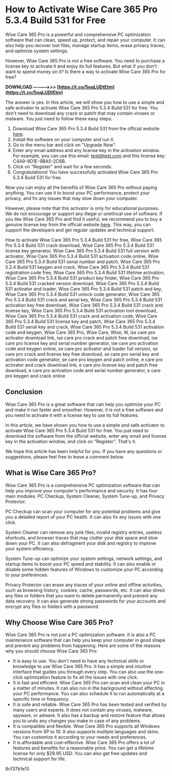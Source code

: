 
 
# How to Activate Wise Care 365 Pro 5.3.4 Build 531 for Free
 
Wise Care 365 Pro is a powerful and comprehensive PC optimization software that can clean, speed up, protect, and repair your computer. It can also help you recover lost files, manage startup items, erase privacy traces, and optimize system settings.
 
However, Wise Care 365 Pro is not a free software. You need to purchase a license key to activate it and enjoy its full features. But what if you don't want to spend money on it? Is there a way to activate Wise Care 365 Pro for free?
 
**DOWNLOAD –––––>>> [https://t.co/5oqLUDtEtm](https://t.co/5oqLUDtEtm)**


 
The answer is yes. In this article, we will show you how to use a simple and safe activator to activate Wise Care 365 Pro 5.3.4 Build 531 for free. You don't need to download any crack or patch that may contain viruses or malware. You just need to follow these easy steps:
 
1. Download Wise Care 365 Pro 5.3.4 Build 531 from the official website [here](https://www.wisecleaner.com/wise-care-365.html).
2. Install the software on your computer and run it.
3. Go to the menu bar and click on "Upgrade Now".
4. Enter any email address and any license key in the activation window. For example, you can use this email: test@test.com and this license key: C4A9-9D1E-9BA5-2C6B.
5. Click on "Register" and wait for a few seconds.
6. Congratulations! You have successfully activated Wise Care 365 Pro 5.3.4 Build 531 for free.

Now you can enjoy all the benefits of Wise Care 365 Pro without paying anything. You can use it to boost your PC performance, protect your privacy, and fix any issues that may slow down your computer.
 
However, please note that this activator is only for educational purposes. We do not encourage or support any illegal or unethical use of software. If you like Wise Care 365 Pro and find it useful, we recommend you to buy a genuine license key from the official website [here](https://www.wisecleaner.com/order.html). This way, you can support the developers and get regular updates and technical support.
 
How to activate Wise Care 365 Pro 5.3.4 Build 531 for free,  Wise Care 365 Pro 5.3.4 Build 531 crack download,  Wise Care 365 Pro 5.3.4 Build 531 license key generator,  Wise Care 365 Pro 5.3.4 Build 531 full version with activator,  Wise Care 365 Pro 5.3.4 Build 531 activation code online,  Wise Care 365 Pro 5.3.4 Build 531 serial number and patch,  Wise Care 365 Pro 5.3.4 Build 531 keygen and crack,  Wise Care 365 Pro 5.3.4 Build 531 registration code free,  Wise Care 365 Pro 5.3.4 Build 531 lifetime activation,  Wise Care 365 Pro 5.3.4 Build 531 product key finder,  Wise Care 365 Pro 5.3.4 Build 531 cracked version download,  Wise Care 365 Pro 5.3.4 Build 531 activator and loader,  Wise Care 365 Pro 5.3.4 Build 531 patch and key,  Wise Care 365 Pro 5.3.4 Build 531 unlock code generator,  Wise Care 365 Pro 5.3.4 Build 531 crack and serial key,  Wise Care 365 Pro 5.3.4 Build 531 activation key free download,  Wise Care 365 Pro 5.3.4 Build 531 crack and license key,  Wise Care 365 Pro 5.3.4 Build 531 activation tool download,  Wise Care 365 Pro 5.3.4 Build 531 crack and activation code,  Wise Care 365 Pro 5.3.4 Build 531 license key and patch,  Wise Care 365 Pro 5.3.4 Build 531 serial key and crack,  Wise Care 365 Pro 5.3.4 Build 531 activation code and keygen,  Wise Care 365 Pro,  Wise Care,  Wise,  W,  ise care pro activator download link,  ise care pro crack and patch free download,  ise care pro license key and serial number generator,  ise care pro activation code and keygen online,  se care pro activator and loader full version,  se care pro crack and license key free download,  se care pro serial key and activation code generator,  se care pro keygen and patch online,  e care pro activator and crack download link,  e care pro license key and patch free download,  e care pro activation code and serial number generator,  e care pro keygen and crack online
 
## Conclusion
 
Wise Care 365 Pro is a great software that can help you optimize your PC and make it run faster and smoother. However, it is not a free software and you need to activate it with a license key to use its full features.
 
In this article, we have shown you how to use a simple and safe activator to activate Wise Care 365 Pro 5.3.4 Build 531 for free. You just need to download the software from the official website, enter any email and license key in the activation window, and click on "Register". That's it.
 
We hope this article has been helpful for you. If you have any questions or suggestions, please feel free to leave a comment below.
  
## What is Wise Care 365 Pro?
 
Wise Care 365 Pro is a comprehensive PC optimization software that can help you improve your computer's performance and security. It has four main modules: PC Checkup, System Cleaner, System Tune-up, and Privacy Protector.
 
PC Checkup can scan your computer for any potential problems and give you a detailed report of your PC health. It can also fix any issues with one click.
 
System Cleaner can remove any junk files, invalid registry entries, useless shortcuts, and browser traces that may clutter your disk space and slow down your PC. It can also defragment your disk and registry to improve your system efficiency.
 
System Tune-up can optimize your system settings, network settings, and startup items to boost your PC speed and stability. It can also enable or disable some hidden features of Windows to customize your PC according to your preferences.
 
Privacy Protector can erase any traces of your online and offline activities, such as browsing history, cookies, cache, passwords, etc. It can also shred any files or folders that you want to delete permanently and prevent any data recovery. It can also generate strong passwords for your accounts and encrypt any files or folders with a password.
 
## Why Choose Wise Care 365 Pro?
 
Wise Care 365 Pro is not just a PC optimization software. It is also a PC maintenance software that can help you keep your computer in good shape and prevent any problems from happening. Here are some of the reasons why you should choose Wise Care 365 Pro:

- It is easy to use. You don't need to have any technical skills or knowledge to use Wise Care 365 Pro. It has a simple and intuitive interface that guides you through every step. You can also use the one-click optimization feature to fix all the issues with one click.
- It is fast and efficient. Wise Care 365 Pro can scan and clean your PC in a matter of minutes. It can also run in the background without affecting your PC performance. You can also schedule it to run automatically at a specific time or frequency.
- It is safe and reliable. Wise Care 365 Pro has been tested and verified by many users and experts. It does not contain any viruses, malware, spyware, or adware. It also has a backup and restore feature that allows you to undo any changes you make in case of any problems.
- It is compatible and flexible. Wise Care 365 Pro supports all Windows versions from XP to 10. It also supports multiple languages and skins. You can customize it according to your needs and preferences.
- It is affordable and cost-effective. Wise Care 365 Pro offers a lot of features and benefits for a reasonable price. You can get a lifetime license for only $29.95 USD. You can also get free updates and technical support for life.

 8cf37b1e13
 
